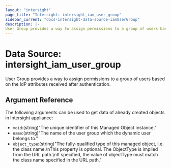 ```yaml
---
layout: "intersight"
page_title: "Intersight: intersight_iam_user_group"
sidebar_current: "docs-intersight-data-source-iamUserGroup"
description: |-
User Group provides a way to assign permissions to a group of users based on the IdP attributes received after authentication.
---
```


# Data Source: intersight_iam_user_group
User Group provides a way to assign permissions to a group of users based on the IdP attributes received after authentication.
## Argument Reference
The following arguments can be used to get data of already created objects in Intersight appliance:
* `moid`:(string)"The unique identifier of this Managed Object instance."
* `name`:(string)"The name of the user group which the dynamic user belongs to."
* `object_type`:(string)"The fully-qualified type of this managed object, i.e. the class name.\nThis property is optional. The ObjectType is implied from the URL path.\nIf specified, the value of objectType must match the class name specified in the URL path."
